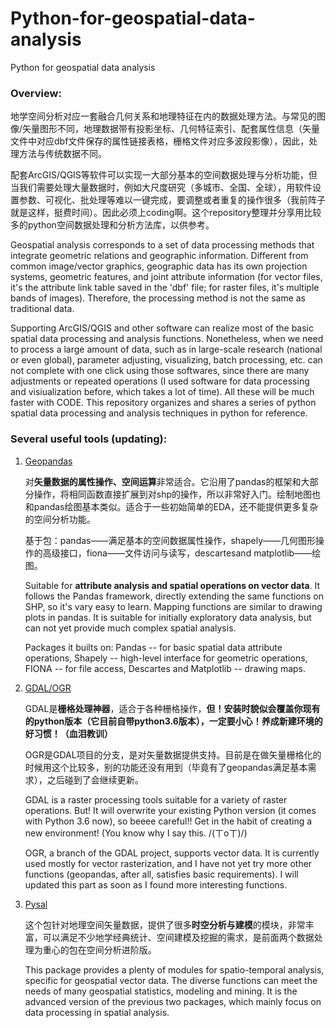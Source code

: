 # Python-for-geospatial-data-analysis
Python for geospatial data analysis

### Overview:

地学空间分析对应一套融合几何关系和地理特征在内的数据处理方法。与常见的图像/矢量图形不同，地理数据带有投影坐标、几何特征索引、配套属性信息（矢量文件中对应dbf文件保存的属性链接表格，栅格文件对应多波段影像），因此，处理方法与传统数据不同。

配套ArcGIS/QGIS等软件可以实现一大部分基本的空间数据处理与分析功能，但当我们需要处理大量数据时，例如大尺度研究（多城市、全国、全球），用软件设置参数、可视化、批处理等难以一键完成，要调整或者重复的操作很多（我前阵子就是这样，挺费时间）。因此必须上coding啊。这个repository整理并分享用比较多的python空间数据处理和分析方法库，以供参考。

Geospatial analysis corresponds to a set of data processing methods that integrate geometric relations and geographic information. Different from common image/vector graphics, geographic data has its own projection systems, geometric features, and joint attribute information (for vector files, it's the attribute link table saved in the 'dbf' file; for raster files, it's multiple bands of images). Therefore, the processing method is not the same as traditional data. 

Supporting ArcGIS/QGIS and other software can realize most of the basic spatial data processing and analysis functions. Nonetheless, when we need to process a large amount of data, such as in large-scale research (national or even global), parameter adjusting, visualizing, batch processing, etc. can not complete with one click using those softwares, since there are many adjustments or repeated operations (I used software for data processing and visiualization before, which takes a lot of time). All these will be much faster with CODE. This repository organizes and shares a series of python spatial data processing and analysis techniques in python for reference.

### Several useful tools (updating):

1. [Geopandas](https://geopandas.org/)

   对**矢量数据的属性操作、空间运算**非常适合。它沿用了pandas的框架和大部分操作，将相同函数直接扩展到对shp的操作，所以非常好入门。绘制地图也和pandas绘图基本类似。适合于一些初始简单的EDA，还不能提供更多复杂的空间分析功能。

   基于包：pandas——满足基本的空间数据属性操作，shapely——几何图形操作的高级接口，fiona——文件访问与读写，descartesand matplotlib——绘图。

   Suitable for **attribute analysis and spatial operations on vector data**. It follows the Pandas framework, directly extending the same functions on SHP, so it's vary easy to learn. Mapping functions are similar to drawing plots in pandas. It is suitable for initially exploratory data analysis, but can not yet provide much complex spatial analysis. 

   Packages it builts on: Pandas -- for basic spatial data attribute operations, Shapely -- high-level interface for geometric operations, FIONA -- for file access, Descartes and Matplotlib -- drawing maps.

2. [GDAL/OGR](https://gdal.org/)

   GDAL是**栅格处理神器**，适合于各种栅格操作，**但！安装时貌似会覆盖你现有的python版本（它目前自带python3.6版本），一定要小心！养成新建环境的好习惯！（血泪教训）**

   OGR是GDAL项目的分支，是对矢量数据提供支持。目前是在做矢量栅格化的时候用这个比较多，别的功能还没有用到（毕竟有了geopandas满足基本需求），之后碰到了会继续更新。

   GDAL is a raster processing tools suitable for a variety of raster operations. But! It will overwrite your existing Python version (it comes with Python 3.6 now), so beeee careful!! Get in the habit of creating a new environment! (You know why I say this. /(ㄒoㄒ)/)

   OGR, a branch of the GDAL project, supports vector data. It is currently used mostly for vector rasterization, and I have not yet try more other functions (geopandas, after all, satisfies basic requirements). I will updated this part as soon as I found more interesting functions.

3. [Pysal](https://pysal.org/)

   这个包针对地理空间矢量数据，提供了很多**时空分析与建模**的模块，非常丰富，可以满足不少地学经典统计、空间建模及挖掘的需求，是前面两个数据处理为重心的包在空间分析进阶版。

   This package provides a plenty of modules for spatio-temporal analysis, specific for geospatial vector data. The diverse functions can meet the needs of many geospatial statistics, modeling and mining. It is the advanced version of the previous two packages, which mainly focus on data processing in spatial analysis.